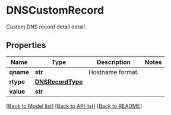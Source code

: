 # DNSCustomRecord

Custom DNS record detail detail.
## Properties
Name | Type | Description | Notes
------------ | ------------- | ------------- | -------------
**qname** | **str** | Hostname format. | 
**rtype** | [**DNSRecordType**](DNSRecordType.md) |  | 
**value** | **str** |  | 

[[Back to Model list]](../README.md#documentation-for-models) [[Back to API list]](../README.md#documentation-for-api-endpoints) [[Back to README]](../README.md)


